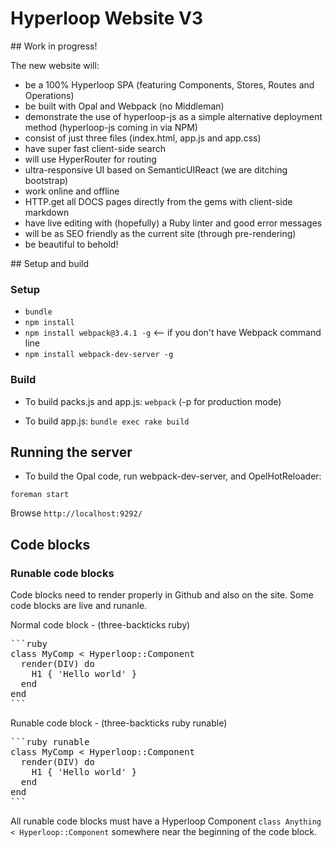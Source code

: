 # Hyperloop Website V3

## Work in progress!

The new website will:

+ be a 100% Hyperloop SPA (featuring Components, Stores, Routes and Operations)
+ be built with Opal and Webpack (no Middleman)
+ demonstrate the use of hyperloop-js as a simple alternative deployment method (hyperloop-js coming in via NPM)
+ consist of just three files (index.html, app.js and app.css)
+ have super fast client-side search
+ will use HyperRouter for routing
+ ultra-responsive UI based on SemanticUIReact (we are ditching bootstrap)
+ work online and offline
+ HTTP.get all DOCS pages directly from the gems with client-side markdown
+ have live editing with (hopefully) a Ruby linter and good error messages
+ will be as SEO friendly as the current site (through pre-rendering)
+ be beautiful to behold!

## Setup and build

### Setup

+ `bundle`
+ `npm install`
+ `npm install webpack@3.4.1 -g` <-- if you don't have Webpack command line
+ `npm install webpack-dev-server -g`

### Build

+ To build packs.js and app.js: `webpack` (-p for production mode)

+ To build app.js: `bundle exec rake build`

## Running the server

+ To build the Opal code, run webpack-dev-server,  and OpelHotReloader:

`foreman start`

Browse `http://localhost:9292/`

## Code blocks

### Runable code blocks

Code blocks need to render properly in Github and also on the site. Some code blocks are live and runanle.

Normal code block - (three-backticks ruby)
<PRE>
```ruby
class MyComp < Hyperloop::Component
  render(DIV) do
    H1 { 'Hello world' }
  end
end
```
</PRE>

Runable code block - (three-backticks ruby runable)

<PRE>
```ruby runable
class MyComp < Hyperloop::Component
  render(DIV) do
    H1 { 'Hello world' }
  end
end
```
</PRE>

All runable code blocks must have a Hyperloop Component `class Anything < Hyperloop::Component` somewhere near the beginning of the code block.
